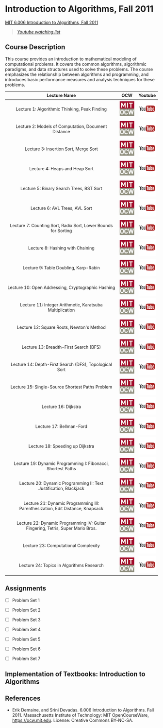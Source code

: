 # Introduction to Algorithms, Fall 2011
[MIT 6.006 Introduction to Algorithms, Fall 2011](https://ocw.mit.edu/courses/electrical-engineering-and-computer-science/6-006-introduction-to-algorithms-fall-2011/index.htm)

> [*Youtube watching list*](https://www.youtube.com/watch?v=HtSuA80QTyo&list=PLUl4u3cNGP61Oq3tWYp6V_F-5jb5L2iHb)


## Course Description

This course provides an introduction to mathematical modeling of computational problems. It covers the common algorithms, algorithmic paradigms, and data structures used to solve these problems. The course emphasizes the relationship between algorithms and programming, and introduces basic performance measures and analysis techniques for these problems.


|                                  Lecture Name                                   	|                                                                                                                 OCW                                                                                                                	|                                                           Youtube                                                          	|
|:-------------------------------------------------------------------------------:	|:----------------------------------------------------------------------------------------------------------------------------------------------------------------------------------------------------------------------------------:	|:--------------------------------------------------------------------------------------------------------------------------:	|
|                  Lecture 1: Algorithmic Thinking, Peak Finding                  	|           [![](art/download.png?raw=true)](https://ocw.mit.edu/courses/electrical-engineering-and-computer-science/6-006-introduction-to-algorithms-fall-2011/lecture-videos/lecture-1-algorithmic-thinking-peak-finding)          	|      [![](art/play.png?raw=true)](https://www.youtube.com/watch?v=HtSuA80QTyo&list=PLUl4u3cNGP61Oq3tWYp6V_F-5jb5L2iHb)     	|
|               Lecture 2: Models of Computation, Document Distance               	|        [![](art/download.png?raw=true)](https://ocw.mit.edu/courses/electrical-engineering-and-computer-science/6-006-introduction-to-algorithms-fall-2011/lecture-videos/lecture-2-models-of-computation-document-distance)       	|  [![](art/play.png?raw=true)](https://www.youtube.com/watch?v=Zc54gFhdpLA&list=PLUl4u3cNGP61Oq3tWYp6V_F-5jb5L2iHb&index=2) 	|
|                      Lecture 3: Insertion Sort, Merge Sort                      	|               [![](art/download.png?raw=true)](https://ocw.mit.edu/courses/electrical-engineering-and-computer-science/6-006-introduction-to-algorithms-fall-2011/lecture-videos/lecture-3-insertion-sort-merge-sort)              	|  [![](art/play.png?raw=true)](https://www.youtube.com/watch?v=Kg4bqzAqRBM&list=PLUl4u3cNGP61Oq3tWYp6V_F-5jb5L2iHb&index=3) 	|
|                          Lecture 4: Heaps and Heap Sort                         	|                  [![](art/download.png?raw=true)](https://ocw.mit.edu/courses/electrical-engineering-and-computer-science/6-006-introduction-to-algorithms-fall-2011/lecture-videos/lecture-4-heaps-and-heap-sort)                 	|  [![](art/play.png?raw=true)](https://www.youtube.com/watch?v=B7hVxCmfPtM&list=PLUl4u3cNGP61Oq3tWYp6V_F-5jb5L2iHb&index=4) 	|
|                     Lecture 5: Binary Search Trees, BST Sort                    	|             [![](art/download.png?raw=true)](https://ocw.mit.edu/courses/electrical-engineering-and-computer-science/6-006-introduction-to-algorithms-fall-2011/lecture-videos/lecture-5-binary-search-trees-bst-sort)             	|  [![](art/play.png?raw=true)](https://www.youtube.com/watch?v=9Jry5-82I68&list=PLUl4u3cNGP61Oq3tWYp6V_F-5jb5L2iHb&index=5) 	|
|                          Lecture 6: AVL Trees, AVL Sort                         	|                  [![](art/download.png?raw=true)](https://ocw.mit.edu/courses/electrical-engineering-and-computer-science/6-006-introduction-to-algorithms-fall-2011/lecture-videos/lecture-6-avl-trees-avl-sort)                  	|  [![](art/play.png?raw=true)](https://www.youtube.com/watch?v=FNeL18KsWPc&list=PLUl4u3cNGP61Oq3tWYp6V_F-5jb5L2iHb&index=6) 	|
|          Lecture 7: Counting Sort, Radix Sort, Lower Bounds for Sorting         	|   [![](art/download.png?raw=true)](https://ocw.mit.edu/courses/electrical-engineering-and-computer-science/6-006-introduction-to-algorithms-fall-2011/lecture-videos/lecture-7-counting-sort-radix-sort-lower-bounds-for-sorting)  	|  [![](art/play.png?raw=true)](https://www.youtube.com/watch?v=Nz1KZXbghj8&list=PLUl4u3cNGP61Oq3tWYp6V_F-5jb5L2iHb&index=7) 	|
|                         Lecture 8: Hashing with Chaining                        	|                 [![](art/download.png?raw=true)](https://ocw.mit.edu/courses/electrical-engineering-and-computer-science/6-006-introduction-to-algorithms-fall-2011/lecture-videos/lecture-8-hashing-with-chaining)                	|  [![](art/play.png?raw=true)](https://www.youtube.com/watch?v=0M_kIqhwbFo&list=PLUl4u3cNGP61Oq3tWYp6V_F-5jb5L2iHb&index=8) 	|
|                      Lecture 9: Table Doubling, Karp-Rabin                      	|               [![](art/download.png?raw=true)](https://ocw.mit.edu/courses/electrical-engineering-and-computer-science/6-006-introduction-to-algorithms-fall-2011/lecture-videos/lecture-9-table-doubling-karp-rabin)              	|  [![](art/play.png?raw=true)](https://www.youtube.com/watch?v=BRO7mVIFt08&list=PLUl4u3cNGP61Oq3tWYp6V_F-5jb5L2iHb&index=9) 	|
|                Lecture 10: Open Addressing, Cryptographic Hashing               	|        [![](art/download.png?raw=true)](https://ocw.mit.edu/courses/electrical-engineering-and-computer-science/6-006-introduction-to-algorithms-fall-2011/lecture-videos/lecture-10-open-addressing-cryptographic-hashing)        	| [![](art/play.png?raw=true)](https://www.youtube.com/watch?v=rvdJDijO2Ro&list=PLUl4u3cNGP61Oq3tWYp6V_F-5jb5L2iHb&index=10) 	|
|             Lecture 11: Integer Arithmetic, Karatsuba Multiplication            	|     [![](art/download.png?raw=true)](https://ocw.mit.edu/courses/electrical-engineering-and-computer-science/6-006-introduction-to-algorithms-fall-2011/lecture-videos/lecture-11-integer-arithmetic-karatsuba-multiplication)     	| [![](art/play.png?raw=true)](https://www.youtube.com/watch?v=eCaXlAaN2uE&list=PLUl4u3cNGP61Oq3tWYp6V_F-5jb5L2iHb&index=11) 	|
|                    Lecture 12: Square Roots, Newton's Method                    	|             [![](art/download.png?raw=true)](https://ocw.mit.edu/courses/electrical-engineering-and-computer-science/6-006-introduction-to-algorithms-fall-2011/lecture-videos/lecture-12-square-roots-newtons-method)             	| [![](art/play.png?raw=true)](https://www.youtube.com/watch?v=2YeJ-5UAke8&list=PLUl4u3cNGP61Oq3tWYp6V_F-5jb5L2iHb&index=12) 	|
|                      Lecture 13: Breadth-First Search (BFS)                     	|               [![](art/download.png?raw=true)](https://ocw.mit.edu/courses/electrical-engineering-and-computer-science/6-006-introduction-to-algorithms-fall-2011/lecture-videos/lecture-13-breadth-first-search-bfs)              	| [![](art/play.png?raw=true)](https://www.youtube.com/watch?v=s-CYnVz-uh4&list=PLUl4u3cNGP61Oq3tWYp6V_F-5jb5L2iHb&index=13) 	|
|              Lecture 14: Depth-First Search (DFS), Topological Sort             	|       [![](art/download.png?raw=true)](https://ocw.mit.edu/courses/electrical-engineering-and-computer-science/6-006-introduction-to-algorithms-fall-2011/lecture-videos/lecture-14-depth-first-search-dfs-topological-sort)       	| [![](art/play.png?raw=true)](https://www.youtube.com/watch?v=AfSk24UTFS8&list=PLUl4u3cNGP61Oq3tWYp6V_F-5jb5L2iHb&index=14) 	|
|                 Lecture 15: Single-Source Shortest Paths Problem                	|         [![](art/download.png?raw=true)](https://ocw.mit.edu/courses/electrical-engineering-and-computer-science/6-006-introduction-to-algorithms-fall-2011/lecture-videos/lecture-15-single-source-shortest-paths-problem)        	| [![](art/play.png?raw=true)](https://www.youtube.com/watch?v=Aa2sqUhIn-E&list=PLUl4u3cNGP61Oq3tWYp6V_F-5jb5L2iHb&index=15) 	|
|                               Lecture 16: Dijkstra                              	|                       [![](art/download.png?raw=true)](https://ocw.mit.edu/courses/electrical-engineering-and-computer-science/6-006-introduction-to-algorithms-fall-2011/lecture-videos/lecture-16-dijkstra)                      	| [![](art/play.png?raw=true)](https://www.youtube.com/watch?v=2E7MmKv0Y24&list=PLUl4u3cNGP61Oq3tWYp6V_F-5jb5L2iHb&index=16) 	|
|                             Lecture 17: Bellman-Ford                            	|                     [![](art/download.png?raw=true)](https://ocw.mit.edu/courses/electrical-engineering-and-computer-science/6-006-introduction-to-algorithms-fall-2011/lecture-videos/lecture-17-bellman-ford)                    	| [![](art/play.png?raw=true)](https://www.youtube.com/watch?v=ozsuci5pIso&list=PLUl4u3cNGP61Oq3tWYp6V_F-5jb5L2iHb&index=17) 	|
|                         Lecture 18: Speeding up Dijkstra                        	|                 [![](art/download.png?raw=true)](https://ocw.mit.edu/courses/electrical-engineering-and-computer-science/6-006-introduction-to-algorithms-fall-2011/lecture-videos/lecture-18-speeding-up-dijkstra)                	| [![](art/play.png?raw=true)](https://www.youtube.com/watch?v=CHvQ3q_gJ7E&list=PLUl4u3cNGP61Oq3tWYp6V_F-5jb5L2iHb&index=18) 	|
|           Lecture 19: Dynamic Programming I: Fibonacci, Shortest Paths          	|    [![](art/download.png?raw=true)](https://ocw.mit.edu/courses/electrical-engineering-and-computer-science/6-006-introduction-to-algorithms-fall-2011/lecture-videos/lecture-19-dynamic-programming-i-fibonacci-shortest-paths)   	| [![](art/play.png?raw=true)](https://www.youtube.com/watch?v=OQ5jsbhAv_M&list=PLUl4u3cNGP61Oq3tWYp6V_F-5jb5L2iHb&index=19) 	|
|        Lecture 20: Dynamic Programming II: Text Justification, Blackjack        	| [![](art/download.png?raw=true)](https://ocw.mit.edu/courses/electrical-engineering-and-computer-science/6-006-introduction-to-algorithms-fall-2011/lecture-videos/lecture-20-dynamic-programming-ii-text-justification-blackjack) 	| [![](art/play.png?raw=true)](https://www.youtube.com/watch?v=ENyox7kNKeY&list=PLUl4u3cNGP61Oq3tWYp6V_F-5jb5L2iHb&index=20) 	|
|  Lecture 21: Dynamic Programming III: Parenthesization, Edit Distance, Knapsack 	|    [![](art/download.png?raw=true)](https://ocw.mit.edu/courses/electrical-engineering-and-computer-science/6-006-introduction-to-algorithms-fall-2011/lecture-videos/lecture-21-dp-iii-parenthesization-edit-distance-knapsack)   	| [![](art/play.png?raw=true)](https://www.youtube.com/watch?v=ocZMDMZwhCY&list=PLUl4u3cNGP61Oq3tWYp6V_F-5jb5L2iHb&index=21) 	|
| Lecture 22: Dynamic Programming IV: Guitar Fingering, Tetris, Super Mario Bros. 	|    [![](art/download.png?raw=true)](https://ocw.mit.edu/courses/electrical-engineering-and-computer-science/6-006-introduction-to-algorithms-fall-2011/lecture-videos/lecture-22-dp-iv-guitar-fingering-tetris-super-mario-bros)   	| [![](art/play.png?raw=true)](https://www.youtube.com/watch?v=tp4_UXaVyx8&list=PLUl4u3cNGP61Oq3tWYp6V_F-5jb5L2iHb&index=22) 	|
|                       Lecture 23: Computational Complexity                      	|               [![](art/download.png?raw=true)](https://ocw.mit.edu/courses/electrical-engineering-and-computer-science/6-006-introduction-to-algorithms-fall-2011/lecture-videos/lecture-23-computational-complexity)              	| [![](art/play.png?raw=true)](https://www.youtube.com/watch?v=moPtwq_cVH8&list=PLUl4u3cNGP61Oq3tWYp6V_F-5jb5L2iHb&index=23) 	|
|                    Lecture 24: Topics in Algorithms Research                    	|            [![](art/download.png?raw=true)](https://ocw.mit.edu/courses/electrical-engineering-and-computer-science/6-006-introduction-to-algorithms-fall-2011/lecture-videos/lecture-24-topics-in-algorithms-research)            	| [![](art/play.png?raw=true)](https://www.youtube.com/watch?v=dU40AvBURDQ&list=PLUl4u3cNGP61Oq3tWYp6V_F-5jb5L2iHb&index=24) 	|



## Assignments

- [ ] Problem Set 1
- [ ] Problem Set 2
- [ ] Problem Set 3
- [ ] Problem Set 4
- [ ] Problem Set 5
- [ ] Problem Set 6
- [ ] Problem Set 7


## Implementation of Textbooks: Introduction to Algorithms






## References
- Erik Demaine, and Srini Devadas. 6.006 Introduction to Algorithms. Fall 2011. Massachusetts Institute of Technology: MIT OpenCourseWare, https://ocw.mit.edu. License: Creative Commons BY-NC-SA.